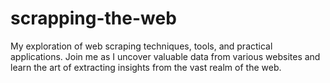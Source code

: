 # scrapping-the-web
My exploration of web scraping techniques, tools, and practical applications. Join me as I uncover valuable data from various websites and learn the art of extracting insights from the vast realm of the web. 
